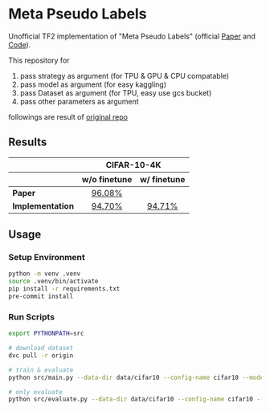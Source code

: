 # Meta Pseudo Labels
Unofficial TF2 implementation of "Meta Pseudo Labels" (official [Paper](https://arxiv.org/abs/2003.10580) and [Code](https://github.com/google-research/google-research/tree/master/meta_pseudo_labels)).

This repository for
1. pass strategy as argument  (for TPU & GPU & CPU compatable)
2. pass model    as argument  (for easy kaggling)
3. pass Dataset  as argument  (for TPU, easy use gcs bucket)
4. pass other parameters as argument

followings are result of [original repo](https://github.com/retoschiegg/meta-pseudo-labels)

## Results

<table>
    <thead>
        <tr>
            <th></th>
            <th colspan=2>CIFAR-10-4K</th>
        </tr>
        <tr>
            <th></th>
            <th>w/o finetune</th>
            <th>w/ finetune</th>
        </tr>
    </thead>
    <tbody>
        <tr>
            <td><b>Paper</b></td>
            <td align=center><a href="https://tensorboard.dev/experiment/i6sjrvdVQcanGLca8FV3LQ/#scalars" target="_blank">96.08%</a></td>
            <td align=center></td>
        </tr>
        <tr>
            <td><b>Implementation</b></td>
            <td align=center><a href="https://tensorboard.dev/experiment/5c8iVvpbSGS3MNBT21YlFA/#scalars" target="_blank">94.70%</a></td>
            <td align=center><a href="https://tensorboard.dev/experiment/19KuM2iORpSBLDoOqIbvvA/#scalars" target="_blank">94.71%</a></td>
        </tr>
    </tbody>
</table>


## Usage

### Setup Environment
```bash
python -m venv .venv
source .venv/bin/activate
pip install -r requirements.txt
pre-commit install
```

### Run Scripts
```bash
export PYTHONPATH=src

# download dataset
dvc pull -r origin

# train & evaluate
python src/main.py --data-dir data/cifar10 --config-name cifar10 --model-dir workdir/training --mpl-epochs 10000 --mpl-batch-size 64 --finetune-epochs 1000 --finetune-batch-size 512

# only evaluate
python src/evaluate.py --data-dir data/cifar10 --config-name cifar10 --saved-model-dir [workdir/training/finetune/model, saved_models/mpl, saved_models/finetune]
```
